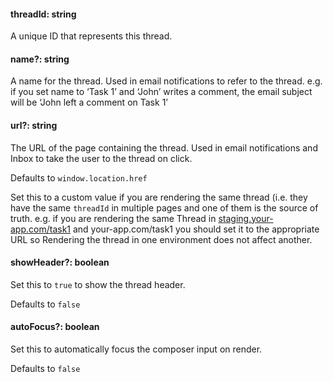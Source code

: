 #### threadId: string

A unique ID that represents this thread.

#### name?: string

A name for the thread. Used in email notifications to refer to the thread. e.g. if you set name to ‘Task 1’ and ‘John’ writes a comment, the email subject will be ‘John left a comment on Task 1’

#### url?: string

The URL of the page containing the thread. Used in email notifications and Inbox to take the user to the thread on click.

Defaults to `window.location.href`

Set this to a custom value if you are rendering the same thread (i.e. they have the same `threadId` in multiple pages and one of them is the source of truth. e.g. if you are rendering the same Thread in [staging.your-app.com/task1](http://staging.your-app.com/task1) and your-app.com/task1 you should set it to the appropriate URL so Rendering the thread in one environment does not affect another.

#### showHeader?: boolean

Set this to `true` to show the thread header.

Defaults to `false`

#### autoFocus?: boolean

Set this to automatically focus the composer input on render.

Defaults to `false`
